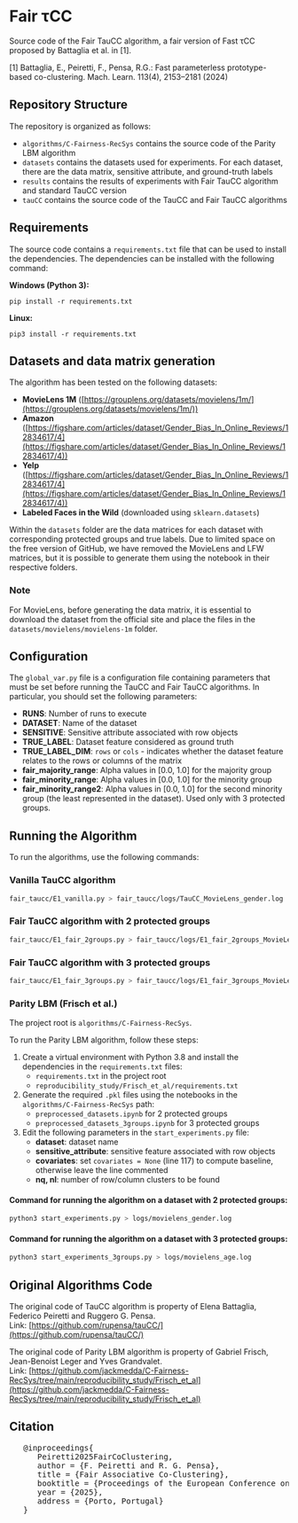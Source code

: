 # Fair τCC

Source code of the Fair TauCC algorithm, a fair version of Fast τCC proposed by Battaglia et al. in [1].

[1] Battaglia, E., Peiretti, F., Pensa, R.G.: Fast parameterless prototype-based co-clustering. Mach. Learn. 113(4), 2153–2181 (2024)

## Repository Structure

The repository is organized as follows:

* `algorithms/C-Fairness-RecSys` contains the source code of the Parity LBM algorithm
* `datasets` contains the datasets used for experiments. For each dataset, there are the data matrix, sensitive attribute, and ground-truth labels
* `results` contains the results of experiments with Fair TauCC algorithm and standard TauCC version
* `tauCC` contains the source code of the TauCC and Fair TauCC algorithms

## Requirements

The source code contains a `requirements.txt` file that can be used to install the dependencies. The dependencies can be installed with the following command:

**Windows (Python 3):**
```
pip install -r requirements.txt
```

**Linux:**
```
pip3 install -r requirements.txt
```

## Datasets and data matrix generation

The algorithm has been tested on the following datasets:

- **MovieLens 1M** ([https://grouplens.org/datasets/movielens/1m/](https://grouplens.org/datasets/movielens/1m/))
- **Amazon** ([https://figshare.com/articles/dataset/Gender_Bias_In_Online_Reviews/12834617/4](https://figshare.com/articles/dataset/Gender_Bias_In_Online_Reviews/12834617/4))
- **Yelp** ([https://figshare.com/articles/dataset/Gender_Bias_In_Online_Reviews/12834617/4](https://figshare.com/articles/dataset/Gender_Bias_In_Online_Reviews/12834617/4))
- **Labeled Faces in the Wild** (downloaded using `sklearn.datasets`)

Within the `datasets` folder are the data matrices for each dataset with corresponding protected groups and true labels. Due to limited space on the free version of GitHub, we have removed the MovieLens and LFW matrices, but it is possible to generate them using the notebook in their respective folders.

### Note
For MovieLens, before generating the data matrix, it is essential to download the dataset from the official site and place the files in the `datasets/movielens/movielens-1m` folder.

## Configuration

The `global_var.py` file is a configuration file containing parameters that must be set before running the TauCC and Fair TauCC algorithms. In particular, you should set the following parameters:

* **RUNS**: Number of runs to execute
* **DATASET**: Name of the dataset
* **SENSITIVE**: Sensitive attribute associated with row objects
* **TRUE_LABEL**: Dataset feature considered as ground truth
* **TRUE_LABEL_DIM**: `rows` or `cols` - indicates whether the dataset feature relates to the rows or columns of the matrix
* **fair_majority_range**: Alpha values in [0.0, 1.0] for the majority group
* **fair_minority_range**: Alpha values in [0.0, 1.0] for the minority group
* **fair_minority_range2**: Alpha values in [0.0, 1.0] for the second minority group (the least represented in the dataset). Used only with 3 protected groups.

## Running the Algorithm

To run the algorithms, use the following commands:

### Vanilla TauCC algorithm
```bash
fair_taucc/E1_vanilla.py > fair_taucc/logs/TauCC_MovieLens_gender.log
```

### Fair TauCC algorithm with 2 protected groups
```bash
fair_taucc/E1_fair_2groups.py > fair_taucc/logs/E1_fair_2groups_MovieLens1M_gender.log
```

### Fair TauCC algorithm with 3 protected groups
```bash
fair_taucc/E1_fair_3groups.py > fair_taucc/logs/E1_fair_3groups_MovieLens1M_age.log
```

### Parity LBM (Frisch et al.)

The project root is `algorithms/C-Fairness-RecSys`.

To run the Parity LBM algorithm, follow these steps:

1. Create a virtual environment with Python 3.8 and install the dependencies in the `requirements.txt` files:
   - `requirements.txt` in the project root
   - `reproducibility_study/Frisch_et_al/requirements.txt`
2. Generate the required `.pkl` files using the notebooks in the `algorithms/C-Fairness-RecSys` path:
   - `preprocessed_datasets.ipynb` for 2 protected groups
   - `preprocessed_datasets_3groups.ipynb` for 3 protected groups
3. Edit the following parameters in the `start_experiments.py` file:
   - **dataset**: dataset name
   - **sensitive_attribute**: sensitive feature associated with row objects
   - **covariates**: set `covariates = None` (line 117) to compute baseline, otherwise leave the line commented
   - **nq, nl**: number of row/column clusters to be found

#### Command for running the algorithm on a dataset with 2 protected groups:
```bash
python3 start_experiments.py > logs/movielens_gender.log
```

#### Command for running the algorithm on a dataset with 3 protected groups:
```bash
python3 start_experiments_3groups.py > logs/movielens_age.log
```


## Original Algorithms Code

The original code of TauCC algorithm is property of Elena Battaglia, Federico Peiretti and Ruggero G. Pensa.  
Link: [https://github.com/rupensa/tauCC/](https://github.com/rupensa/tauCC/)

The original code of Parity LBM algorithm is property of Gabriel Frisch, Jean-Benoist Leger and Yves Grandvalet.  
Link: [https://github.com/jackmedda/C-Fairness-RecSys/tree/main/reproducibility_study/Frisch_et_al](https://github.com/jackmedda/C-Fairness-RecSys/tree/main/reproducibility_study/Frisch_et_al)


## Citation

<pre>
   @inproceedings{
      Peiretti2025FairCoClustering, 
      author = {F. Peiretti and R. G. Pensa}, 
      title = {Fair Associative Co-Clustering}, 
      booktitle = {Proceedings of the European Conference on Machine Learning and Principles and Practice of Knowledge Discovery in Databases (ECML PKDD)}, 
      year = {2025}, 
      address = {Porto, Portugal}
   }
</pre>




